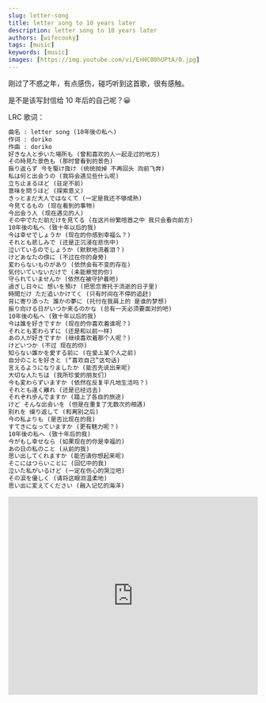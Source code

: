```yaml
---
slug: letter-song
title: letter song to 10 years later
description: letter song to 10 years later
authors: [wifecooky]
tags: [music]
keywords: [music]
images: [https://img.youtube.com/vi/EnHC00hUPtA/0.jpg]
---
```


刚过了不惑之年，有点感伤，碰巧听到这首歌，很有感触。

是不是该写封信给 10 年后的自己呢？😀

LRC 歌词：

```txt
曲名 : letter song (10年後の私へ)
作词 : doriko
作曲 : doriko
好きな人と歩いた場所も (曾和喜欢的人一起走过的地方)
その時見た景色も (那时曾看到的景色)
振り返らず 今を駆け抜け (统统抛掉 不再回头 向前飞奔)
私は何と出会うの (我将会遇见些什么呢)
立ち止まるほど (驻足不前)
意味を問うほど (探索意义)
きっとまだ大人ではなくて (一定是我还不够成熟)
今見てるもの (现在看到的事物)
今出会う人 (现在遇见的人)
その中でただ前だけを見てる (在这片纷繁喧嚣之中 我只会看向前方)
10年後の私へ (致十年以后的我)
今は幸せでしょうか (现在的你感到幸福么？)
それとも悲しみで (还是正沉浸在悲伤中)
泣いているのでしょうか (默默地流着泪？)
けどあなたの傍に (不过在你的身旁)
変わらないものがあり (依然会有不变的存在)
気付いていないだけで (未能察觉的你)
守られていませんか (依然在被守护着吧)
過ぎし日々に 想いを預け (把思念寄托于流逝的日子里)
時間だけ ただ追いかけてく (只有时间在不停的追赶)
背に寄り添った 誰かの夢に (托付在我肩上的 是谁的梦想)
振り向ける日がいつか来るのかな (总有一天必须要面对的吧)
10年後の私へ (致十年以后的我)
今は誰を好きですか (现在的你喜欢着谁呢？)
それとも変わらずに (还是和以前一样)
あの人が好きですか (继续喜欢着那个人呢？)
けどいつか (不过 现在的你)
知らない誰かを愛する前に (在爱上某个人之前)
自分のことを好きと (“喜欢自己”这句话)
言えるようになりましたか (能否先说出来呢)
大切な人たちは (我所珍爱的朋友们)
今も変わらずいますか (依然在反复平凡地生活吗？)
それとも遠く離れ (还是已经远去)
それぞれ歩んでますか (踏上了各自的旅途)
けど そんな出会いを (但是在重复了无数次的相遇)
别れを 缲り返して (和离别之后)
今の私よりも (是否比现在的我)
すてきになっていますか (更有魅力呢？)
10年後の私へ (致十年后的我)
今がもし幸せなら (如果现在的你是幸福的)
あの日の私のこと (从前的我)
思い出してくれますか (能否请你想起来呢)
そこにはつらいことに (回忆中的我)
泣いた私がいるけど (一定在伤心的哭泣吧)
その涙を優しく (请将这眼泪温柔地)
思い出に変えてください (融入记忆的海洋)
```

<iframe class="youtube" width="100%" height="400" src="https://www.youtube.com/embed/EnHC00hUPtA?si=RfKPvevwX0nZ7ie8" title="YouTube video player" frameborder="0" allow="accelerometer; autoplay; clipboard-write; encrypted-media; gyroscope; picture-in-picture; web-share" allowfullscreen>
</iframe>
